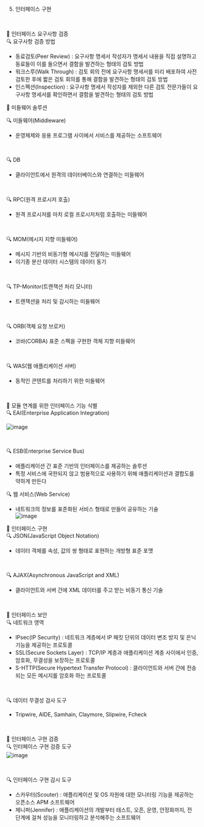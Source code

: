 5.	인터페이스 구현

<br>

📝	인터페이스 요구사항 검증 <br>
🔍	요구사항 검증 방법 <br>
-	동료검토(Peer Review) : 요구사항 명세서 작성자가 명세서 내용을 직접 설명하고 동료들이 이를 들으면서 결함을 발견하는 형태의 검토 방법 <br>
-	워크스루(Walk Through) : 검토 회의 전에 요구사항 명세서를 미리 배포하여 사전 검토한 후에 짧은 검토 회의를 통해 결함을 발견하는 형태의 검토 방법 <br>
-	인스펙션(Inspection) : 요구사항 명세서 작성자를 제외한 다른 검토 전문가들이 요구사항 명세서를 확인하면서 결함을 발견하는 형태의 검토 방법 <br>

📝 미들웨어 솔루션 <br>

🔍	미들웨어(Middleware) <br>
-	운영체제와 응용 프로그램 사이에서 서비스를 제공하는 소프트웨어
  
<br>

🔍	DB <br>
-	클라이언트에서 원격의 데이터베이스와 연결하는 미들웨어
  
<br>

🔍	RPC(원격 프로시저 호출) <br>
-	원격 프로시저를 마치 로컬 프로시저처럼 호출하는 미들웨어
  
<br>

🔍	MOM(메시지 지향 미들웨어) <br>
-	메시지 기반의 비동기형 메시지를 전달하는 미들웨어
-	이기종 분산 데이터 시스템의 데이터 동기
  
<br>

🔍	TP-Monitor(트랜잭션 처리 모니터) <br>
-	트랜잭션을 처리 및 감시하는 미들웨어
  
<br>

🔍	ORB(객체 요청 브로커) <br>
-	코바(CORBA) 표준 스펙을 구현한 객체 지향 미들웨어
  
<br>

🔍	WAS(웹 애플리케이션 서버) <br>
-	동적인 콘텐트를 처리하기 위한 미들웨어
  
<br>

📝	모듈 연계를 위한 인터페이스 기능 식별 <br> 
🔍	EAI(Enterprise Application Integration) <br>

![image](https://github.com/user-attachments/assets/54619bf1-14a7-4c55-9177-df20b8399ff8)

<br>
 
🔍	ESB(Enterprise Service Bus)
-	애플리케이션 간 표준 기반의 인터페이스를 제공하는 솔루션
-	특정 서비스에 국한되지 않고 범용적으로 사용하기 위해 애플리케이션과 결합도를 약하게 만든다

🔍	웹 서비스(Web Service)
-	네트워크의 정보를 표준화된 서비스 형태로 만들어 공유하는 기술 <br>
![image](https://github.com/user-attachments/assets/131baaa0-c80f-4fea-b387-2e55c7a94a0b)


📝	인터페이스 구현 <br>
🔍	JSON(JavaScript Object Notation) <br>
-	데이터 객체를 속성, 값의 쌍 형태로 표현하는 개방형 표준 포맷

<br>

🔍	AJAX(Asynchronous JavaScript and XML) <br>
-	클라이언트와 서버 간에 XML 데이터를 주고 받는 비동기 통신 기술

<br>

📝	인터페이스 보안 <br>
🔍	네트워크 영역 <br>
-	IPsec(IP Security) : 네트워크 계층에서 IP 패킷 단위의 데이터 변조 방지 및 은닉 기능을 제공하는 프로토콜
-	SSL(Secure Sockets Layer) : TCP/IP 계층과 애플리케이션 계층 사이에서 인증, 암호화, 무결성을 보장하는 프로토콜
-	S-HTTP(Secure Hypertext Transfer Protocol) : 클라이언트와 서버 간에 전송되는 모든 메시지를 암호화 하는 프로토콜

<br>

🔍	데이터 무결성 검사 도구 <br>
-	Tripwire, AIDE, Samhain, Claymore, Slipwire, Fcheck

<br>

📝	인터페이스 구현 검증 <br>
🔍	인터페이스 구현 검증 도구 <br>
![image](https://github.com/user-attachments/assets/add0681b-5f23-42b6-86e0-ab8a19b6144e)

<br>

🔍	인터페이스 구현 감시 도구 <br>
-	스카우터(Scouter) : 애플리케이션 및 OS 자원에 대한 모니터링 기능을 제공하는 오픈소스 APM 소프트웨어 <br>
-	제니퍼(Jennifer) : 애플리케이션의 개발부터 테스트, 오픈, 운영, 안정화까지, 전 단계에 걸쳐 성능을 모니터링하고 분석해주는 소프트웨어 <br>
